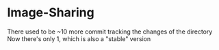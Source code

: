 # Image-Sharing

There used to be ~10 more commit tracking the changes of the directory
Now there's only 1, which is also a "stable" version
